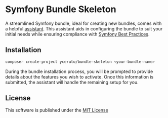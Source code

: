 # Symfony Bundle Skeleton

A streamlined Symfony bundle, ideal for creating new bundles, comes with a helpful [assistant](https://github.com/yceruto/bundle-flex). This assistant aids in 
configuring the bundle to suit your initial needs while ensuring compliance with [Symfony Best Practices](https://symfony.com/doc/current/best_practices.html).

## Installation

```bash
composer create-project yceruto/bundle-skeleton <your-bundle-name>
```

During the bundle installation process, you will be prompted to provide details about the features you wish to activate. 
Once this information is submitted, the assistant will handle the remaining setup for you.

## License

This software is published under the [MIT License](LICENSE)
